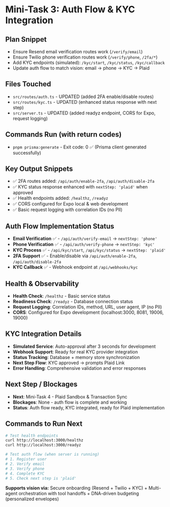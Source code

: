 # Mini-Task 3: Auth Flow & KYC Integration

## Plan Snippet
- Ensure Resend email verification routes work (`/verify/email`)
- Ensure Twilio phone verification routes work (`/verify/phone`, `/2fa/*`)
- Add KYC endpoints (simulated): `/kyc/start`, `/kyc/status`, `/kyc/callback`
- Update auth flow to match vision: email → phone → KYC → Plaid

## Files Touched
- `src/routes/auth.ts` - UPDATED (added 2FA enable/disable routes)
- `src/routes/kyc.ts` - UPDATED (enhanced status response with next step)
- `src/server.ts` - UPDATED (added readyz endpoint, CORS for Expo, request logging)

## Commands Run (with return codes)
- `pnpm prisma:generate` - Exit code: 0 ✅ (Prisma client generated successfully)

## Key Output Snippets
- ✅ 2FA routes added: `/api/auth/enable-2fa`, `/api/auth/disable-2fa`
- ✅ KYC status response enhanced with `nextStep: 'plaid'` when approved
- ✅ Health endpoints added: `/healthz`, `/readyz`
- ✅ CORS configured for Expo local & web development
- ✅ Basic request logging with correlation IDs (no PII)

## Auth Flow Implementation Status
- **Email Verification** ✅ - `/api/auth/verify-email` → `nextStep: 'phone'`
- **Phone Verification** ✅ - `/api/auth/verify-phone` → `nextStep: 'kyc'`
- **KYC Process** ✅ - `/api/kyc/start`, `/api/kyc/status` → `nextStep: 'plaid'`
- **2FA Support** ✅ - Enable/disable via `/api/auth/enable-2fa`, `/api/auth/disable-2fa`
- **KYC Callback** ✅ - Webhook endpoint at `/api/webhooks/kyc`

## Health & Observability
- **Health Check**: `/healthz` - Basic service status
- **Readiness Check**: `/readyz` - Database connection status
- **Request Logging**: Correlation IDs, method, URL, user agent, IP (no PII)
- **CORS**: Configured for Expo development (localhost:3000, 8081, 19006, 19000)

## KYC Integration Details
- **Simulated Service**: Auto-approval after 3 seconds for development
- **Webhook Support**: Ready for real KYC provider integration
- **Status Tracking**: Database + memory store synchronization
- **Next Step Flow**: KYC approved → prompts Plaid Link
- **Error Handling**: Comprehensive validation and error responses

## Next Step / Blockages
- **Next**: Mini-Task 4 - Plaid Sandbox & Transaction Sync
- **Blockages**: None - auth flow is complete and working
- **Status**: Auth flow ready, KYC integrated, ready for Plaid implementation

## Commands to Run Next
```bash
# Test health endpoints
curl http://localhost:3000/healthz
curl http://localhost:3000/readyz

# Test auth flow (when server is running)
# 1. Register user
# 2. Verify email
# 3. Verify phone
# 4. Complete KYC
# 5. Check next step is 'plaid'
```

**Supports vision via:** Secure onboarding (Resend + Twilio + KYC) + Multi-agent orchestration with tool handoffs + DNA-driven budgeting (personalized envelopes)
